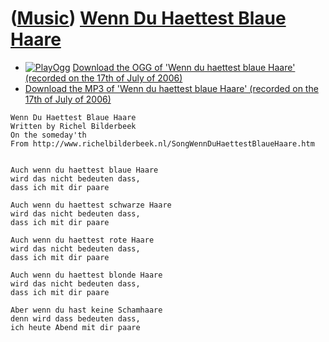 # ([Music](Music.htm)) [Wenn Du Haettest Blaue Haare](SongWennDuHaettestBlaueHaare.htm)

 * [![PlayOgg](http://static.fsf.org/playogg/Play_ogg_80x15.png "I support PlayOgg!")](http://playogg.org) [Download the OGG of 'Wenn du haettest blaue Haare' (recorded on the 17th of July of 2006)](CD04_10WennDuHaettestBlaueHaare.ogg)
 * [Download the MP3 of 'Wenn du haettest blaue Haare' (recorded on the 17th of July of 2006)](CD04_10WennDuHaettestBlaueHaare.mp3)


```
Wenn Du Haettest Blaue Haare
Written by Richel Bilderbeek
On the someday'th
From http://www.richelbilderbeek.nl/SongWennDuHaettestBlaueHaare.htm


Auch wenn du haettest blaue Haare
wird das nicht bedeuten dass,
dass ich mit dir paare

Auch wenn du haettest schwarze Haare
wird das nicht bedeuten dass,
dass ich mit dir paare

Auch wenn du haettest rote Haare
wird das nicht bedeuten dass,
dass ich mit dir paare

Auch wenn du haettest blonde Haare
wird das nicht bedeuten dass,
dass ich mit dir paare

Aber wenn du hast keine Schamhaare
denn wird dass bedeuten dass,
ich heute Abend mit dir paare
```
